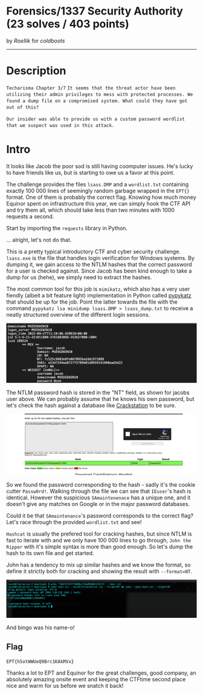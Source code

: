 # Forensics/1337 Security Authority (23 solves / 403 points) 

by *Roellik* for *coldboots*

---

# Description

`Techarisma Chapter 3/7`
`It seems that the threat actor have been utilizing their admin privileges to mess with protected processes. We found a dump file on a compromised system. What could they have got out of this?`

`Our insider was able to provide us with a custom password wordlist that we suspect was used in this attack.`

# Intro

It looks like Jacob the poor sod is still having coomputer issues. He's lucky to have friends like us, but is starting to owe us a favor at this point.

The challenge provides the files `lsass.DMP` and a `wordlist.txt` containing exactly 100 000 lines of seemingly random garbage wrapped in the `EPT{}` format. One of them is probably the correct flag. Knowing how much money Equinor spent on infrastructure this year, we can simply hook the CTF API and try them all, which should take less than two minutes with 1000 requests a second. 

Start by importing the `requests` library in Python.

... alright, let's not do that. 

This is a pretty typical introductory CTF and cyber security challenge. `lsass.exe` is the file that handles login verification for Windows systems. By dumping it, we gain access to the NTLM hashes that the correct password for a user is checked against. Since Jacob has been kind enough to take a dump for us (hehe), we simply need to extract the hashes.

The most common tool for this job is `mimikatz`, which also has a very user fiendly (albeit a bit feature light) implementation in Python called [pypykatz](https://github.com/skelsec/pypykatz) that should be up for the job. Point the latter towards the file with the command `pypykatz lsa minidump lsass.DMP > lsass_dump.txt` to receive a neatly structured overview of the different login sessions.

![Well look at that.](pypykatz_dump.png "Well look at that.")

The NTLM password hash is stored in the "NT" field, as shown for jacobs user above. We can probably assume that he knows his own password, but let's check the hash against a database like [Crackstation](https://crackstation.net/) to be sure.

![Kapow.](crackstation.png "Kapow.")

So we found the password corresponding to the hash - sadly it's the cookie cutter `Passw0rd!`. Walking through the file we can see that `IEuser`'s hash is identical. However the suspicious `SAmaintenenace` has a unique one, and it doesn't give any matches on Google or in the major password databases. 

Could it be that `SAmaintenance`'s password corresponds to the correct flag? Let's race through the provided `wordlist.txt` and see! 

`Hashcat` is usually the prefered tool for cracking hashes, but since NTLM is fast to iterate with and we only have 100 000 lines to go through, `John the Ripper` with it's simple syntax is more than good enough. So let's dump the hash to its own file and get started.

John has a tendency to mix up similar hashes and we know the format, so define it strictly both for cracking and showing the result with `--format=NT`. 

![Gæt!](john.png "Gæt!")

And bingo was his name-o! 

## Flag 

`EPT{h5otWWUeQ9Brc1KAkMVx}`

Thanks a lot to EPT and Equinor for the great challenges, good company, an absolutely amazing onsite event and keeping the CTFtime second place nice and warm for us before we snatch it back!